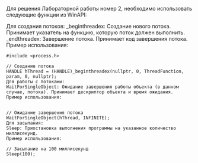Для решения Лабораторной работы номер 2, необходимо использовать следующие функции из WinAPI:

Для создания потоков:
_beginthreadex: Создание нового потока. Принимает указатель на функцию, которую поток должен выполнить.
_endthreadex: Завершение потока. Принимает код завершения потока.
Пример использования:
```
#include <process.h>

// Создание потока
HANDLE hThread = (HANDLE)_beginthreadex(nullptr, 0, ThreadFunction, param, 0, nullptr);
Для работы с потоками:
WaitForSingleObject: Ожидание завершения работы объекта (в данном случае, потока). Принимает дескриптор объекта и время ожидания.
Пример использования:


// Ожидание завершения потока
WaitForSingleObject(hThread, INFINITE);
Для засыпания:
Sleep: Приостановка выполнения программы на указанное количество миллисекунд.
Пример использования:

// Засыпание на 100 миллисекунд
Sleep(100);
```
